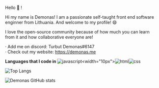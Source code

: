 
Hello 👋 !

Hi my name is Demonas! I am a passionate self-taught front end software enginner from Lithuania. And welcome to my profile! 😄

I love the open-source community because of how much you can learn from it and how collaborative everyone are!

 · Add me on discord: Turbut Demonas#6147<br>
 · Check out my website: https://demonas.me
 
 **Languages that I code in**
![javascript](https://user-images.githubusercontent.com/76224059/156849932-f2df0aad-9c4b-4057-8393-e66506e5e93b.png)<width="10px">![html](https://user-images.githubusercontent.com/76224059/156849938-795b19c1-47b8-4239-a6ba-643bb29343bc.png)![css](https://user-images.githubusercontent.com/76224059/156849963-3dec8bad-c341-4f96-8cae-c5da2de7d878.png)





![Top Langs](https://github-readme-stats.vercel.app/api/top-langs/?username=DemonasLT)


![Demonas GitHub stats](https://github-readme-stats.vercel.app/api?username=DemonasLT&show_icons=true&theme=radical)
